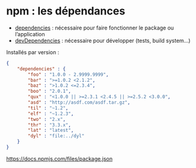 # npm : les dépendances

* [dependencies](https://docs.npmjs.com/files/package.json#dependencies) : nécessaire pour faire fonctionner le package ou l’application
* [devDependencies](https://docs.npmjs.com/files/package.json#devdependencies) : nécessaire pour développer (tests, build system…)

Installés par version :

```json
{
    "dependencies" : {
        "foo" : "1.0.0 - 2.9999.9999", 
        "bar" : ">=1.0.2 <2.1.2", 
        "baz" : ">1.0.2 <=2.3.4", 
        "boo" : "2.0.1", 
        "qux" : "<1.0.0 || >=2.3.1 <2.4.5 || >=2.5.2 <3.0.0", 
        "asd" : "http://asdf.com/asdf.tar.gz", 
        "til" : "~1.2", 
        "elf" : "~1.2.3", 
        "two" : "2.x", 
        "thr" : "3.3.x", 
        "lat" : "latest", 
        "dyl" : "file:../dyl"
    }
}
```

https://docs.npmjs.com/files/package.json